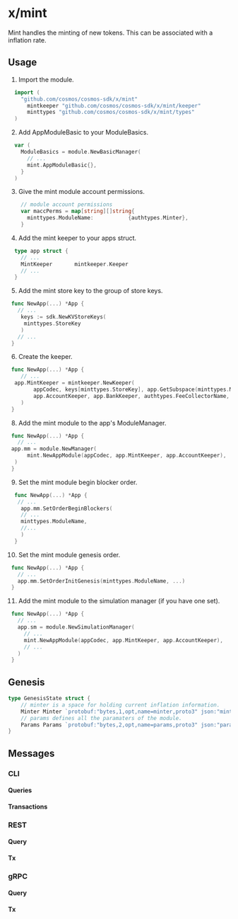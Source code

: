 
# x/mint

Mint handles the minting of new tokens. This can be associated with a inflation rate.

## Usage

1. Import the module.

  ```go
    import (
      "github.com/cosmos/cosmos-sdk/x/mint"
	    mintkeeper "github.com/cosmos/cosmos-sdk/x/mint/keeper"
	    minttypes "github.com/cosmos/cosmos-sdk/x/mint/types"
    )
  ```

2. Add AppModuleBasic to your ModuleBasics.

  ```go
    var (
      ModuleBasics = module.NewBasicManager(
        // ...
        mint.AppModuleBasic{},
      }
    )
  ```

3. Give the mint module account permissions.


  ```go
      // module account permissions
      var maccPerms = map[string][]string{
        minttypes.ModuleName:           {authtypes.Minter},
      }
  ```

4. Add the mint keeper to your apps struct.

  ```go
    type app struct {
      // ...
      MintKeeper       mintkeeper.Keeper
      // ...
    }
  ```
5. Add the mint store key to the group of store keys.
 
  ```go
   func NewApp(...) *App {
     // ...
      keys := sdk.NewKVStoreKeys(
       minttypes.StoreKey
      )
     // ...
   }
  ```

6. Create the keeper. 

  ```go
   func NewApp(...) *App {
      // ...
    app.MintKeeper = mintkeeper.NewKeeper(
		  appCodec, keys[minttypes.StoreKey], app.GetSubspace(minttypes.ModuleName), &stakingKeeper,
		  app.AccountKeeper, app.BankKeeper, authtypes.FeeCollectorName,
	  )
   }
  ```

8. Add the mint module to the app's ModuleManager.

  ```go
   func NewApp(...) *App {
     // ...
   app.mm = module.NewManager(
		mint.NewAppModule(appCodec, app.MintKeeper, app.AccountKeeper),
	)
   }
  ```
9. Set the mint module begin blocker order.

  ```go
    func NewApp(...) *App {
     // ...
      app.mm.SetOrderBeginBlockers(
      // ...
      minttypes.ModuleName,
      //...
      )
    }
  ```


10.  Set the mint module genesis order.

  ```go
   func NewApp(...) *App {
     // ...
     app.mm.SetOrderInitGenesis(minttypes.ModuleName, ...)
   }
  ``` 


11. Add the mint module to the simulation manager (if you have one set).

  ```go
   func NewApp(...) *App {
     // ...
     app.sm = module.NewSimulationManager(
       // ...
       mint.NewAppModule(appCodec, app.MintKeeper, app.AccountKeeper),
       // ...
     )
   }
  ```

## Genesis

```go
type GenesisState struct {
	// minter is a space for holding current inflation information.
	Minter Minter `protobuf:"bytes,1,opt,name=minter,proto3" json:"minter"`
	// params defines all the paramaters of the module.
	Params Params `protobuf:"bytes,2,opt,name=params,proto3" json:"params"`
}
```

## Messages

<!-- Todo: add a short description about client interactions -->

### CLI
<!-- Todo: add a short description about client interactions -->

#### Queries
<!-- Todo: add a short description about cli query interactions -->

#### Transactions
<!-- Todo: add a short description about cli transaction interactions -->


### REST
<!-- Todo: add a short description about REST interactions -->

#### Query
<!-- Todo: add a short description about REST query interactions -->

#### Tx
<!-- Todo: add a short description about REST transaction interactions -->

### gRPC
<!-- Todo: add a short description about gRPC interactions -->

#### Query
<!-- Todo: add a short description about gRPC query interactions -->

#### Tx
<!-- Todo: add a short description about gRPC transactions interactions -->
